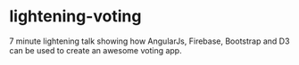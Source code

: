 lightening-voting
=================

7 minute lightening talk showing how AngularJs, Firebase, Bootstrap and D3 can be used to create an awesome voting app.
